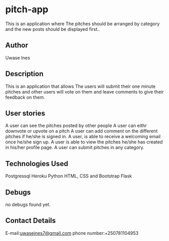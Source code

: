 # pitch-app
This is an application where The pitches should be arranged by category and the new posts should be displayed first..

## Author
Uwase Ines

## Description
This is an application that allows The users will submit their one minute pitches and other users will vote on them and leave comments to give their feedback on them.

## User stories
A user can see the pitches posted by other people
A user can eithr downvote or upvote on a pitch 
A user can add comment on the different pitches if he/she is signed in.
A user, is able to receive a welcoming email once he/she sign up.
A user is able to view the pitches he/she has created in his/her profile page.
A user can submit pitches in any category.

## Technologies Used
Postgressql
Heroku
Python
HTML, CSS and Bootstrap
Flask 

## Debugs
no debugs found yet.

## Contact Details
E-mail:uwaseines7@gmail.com 
phone number:+250781104953

